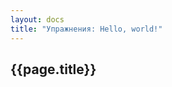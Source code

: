 ```yaml
---
layout: docs
title: "Упражнения: Hello, world!"
---
```


## {{page.title}}

```scala mdoc:scastie:TTx9rwhASs6LvoYMDPnXtw

```

